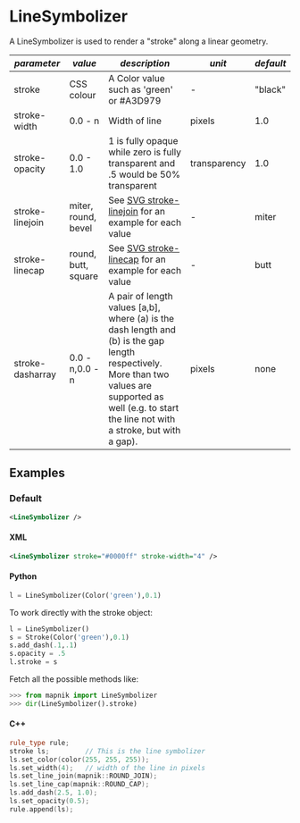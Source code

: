 # LineSymbolizer

A LineSymbolizer is used to render a "stroke" along a linear geometry.

| *parameter* | *value*  | *description* | *unit* | *default* |
----------------|---------|----------------|-------|------------|
| stroke            |  CSS colour  | A Color value such as 'green' or #A3D979 | - |  "black" |
| stroke-width | 0.0 - n | Width of line | pixels |  1.0 |
| stroke-opacity | 0.0 - 1.0 | 1 is fully opaque while zero is fully transparent and .5 would be 50% transparent| transparency |  1.0  |
| stroke-linejoin  | miter, round, bevel | See [SVG stroke-linejoin](http://www.w3.org/TR/SVG/painting.html#StrokeLinejoinProperty) for an example for each value | - |  miter |
| stroke-linecap   | round, butt, square | See [SVG stroke-linecap](http://www.w3.org/TR/SVG/painting.html#StrokeLinecapProperty) for an example for each value | - |  butt  |
| stroke-dasharray | 0.0 - n,0.0 - n | A pair of length values [a,b], where (a) is the dash length and (b) is the gap length respectively. More than two values are supported as well (e.g. to start the line not with a stroke, but with a gap). | pixels | none |

## Examples

### Default
```xml
<LineSymbolizer />
```
#### XML
```xml
<LineSymbolizer stroke="#0000ff" stroke-width="4" />
```
#### Python

```python
l = LineSymbolizer(Color('green'),0.1)
```
To work directly with the stroke object:

```python
l = LineSymbolizer()
s = Stroke(Color('green'),0.1)
s.add_dash(.1,.1)
s.opacity = .5
l.stroke = s
```
Fetch all the possible methods like:

```python
>>> from mapnik import LineSymbolizer
>>> dir(LineSymbolizer().stroke)
```

#### C++

```cpp
rule_type rule;
stroke ls;         // This is the line symbolizer
ls.set_color(color(255, 255, 255));
ls.set_width(4);   // width of the line in pixels
ls.set_line_join(mapnik::ROUND_JOIN);
ls.set_line_cap(mapnik::ROUND_CAP);
ls.add_dash(2.5, 1.0);
ls.set_opacity(0.5);
rule.append(ls);
```